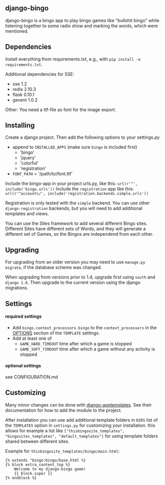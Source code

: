 django-bingo
------------

django-bingo is a bingo app to play bingo games like "bullshit bingo" while listening together to some radio show and marking the words, which were mentioned.

Dependencies
------------

Install everything from requirements.txt, e.g., with `pip install -e requirements.txt`.

Additional dependencies for SSE:

* sse 1.2
* redis 2.10.3
* flask 0.10.1
* gevent 1.0.2

Other: You need a ttf-file as font for the image export.

Installing
----------

Create a django project. Then add the following options to your settings.py

* append to ```INSTALLED_APPS``` (make sure ``bingo`` is included first)
    * 'bingo'
    * 'jquery'
    * 'colorful'
    * 'registration'
* ```FONT_PATH``` = '/path/to/font.ttf'

Include the bingo-app in your project urls.py, like this:
```url(r'^', include('bingo.urls'))```
Include the ```registration``` app like this:
```url(r'^accounts/', include('registration.backends.simple.urls'))```

Registration is only tested with the ```simple``` backend.
You can use other ```django-registration``` backends, but you will need to add additional templates and views.

You can use the Sites framework to add several different Bingo sites.
Different Sites have different sets of Words, and they will generate a different set of Games, so the Bingos are independend from each other.

Upgrading
---------

For upgrading from an older version you may need to use ```manage.py migrate```, if the database scheme was changed.

When upgrading from versions prior to 1.4, upgrade first using ``south`` and ```django 1.6```. Then upgrade to the current version using the django migrations.

Settings
--------

#### required settings

* Add ``bingo.context_processors.bingo`` to the ``context_processors`` in the [OPTIONS](https://docs.djangoproject.com/en/1.10/ref/settings/#std:setting-TEMPLATES-OPTIONS) section of the ```TEMPLATE``` settings.
* Add at least one of
    * ```GAME_HARD_TIMEOUT``` time after which a game is stopped
    * ```GAME_SOFT_TIMEOUT``` time after which a game without any activity is stopped

#### optional settings

see CONFIGURATION.md

Customizing
-----------

Many minor changes can be done with [django-apptemplates](https://pypi.python.org/pypi/django-apptemplates/). See their documentation for how to add the module to the project.

After installation you can use add additional template folders in ``DIRS`` list of the ``TEMPLATES`` option in ``settings.py`` for customizing your installation. this allows for example a list like ``["thisbingosite_templates", "bingosites_templates", "default_templates"]`` for using template folders shared between different sites.

Example for ``thisbingosite_templates/bingo/main.html``:

    {% extends "bingo:bingo/base.html %}
    {% block extra_content_top %}
	    Welcome to my django-bingo game!
	    {{ block.super }}
	{% endblock %}
